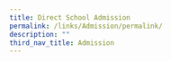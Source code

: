 ```yaml
---
title: Direct School Admission
permalink: /links/Admission/permalink/
description: ""
third_nav_title: Admission
---
```


